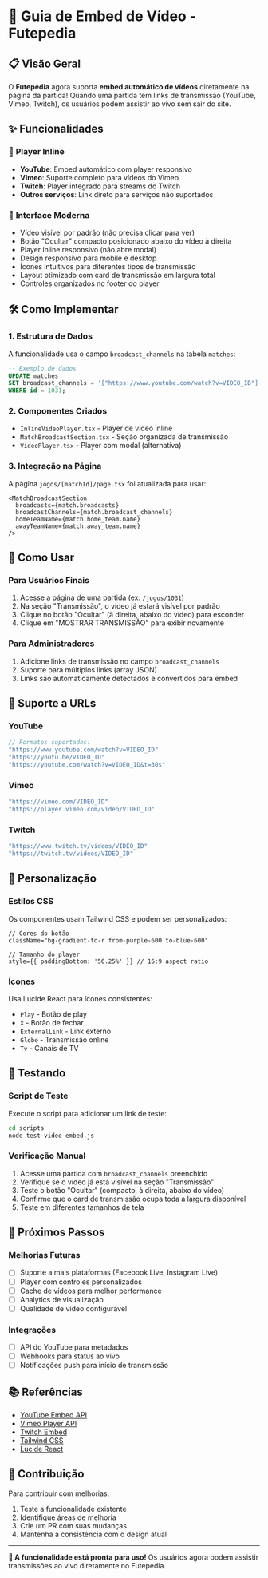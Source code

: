 # 🎥 Guia de Embed de Vídeo - Futepedia

## 📋 Visão Geral

O **Futepedia** agora suporta **embed automático de vídeos** diretamente na página da partida! Quando uma partida tem links de transmissão (YouTube, Vimeo, Twitch), os usuários podem assistir ao vivo sem sair do site.

## ✨ Funcionalidades

### 🎯 **Player Inline**
- **YouTube**: Embed automático com player responsivo
- **Vimeo**: Suporte completo para vídeos do Vimeo
- **Twitch**: Player integrado para streams do Twitch
- **Outros serviços**: Link direto para serviços não suportados

### 🎨 **Interface Moderna**
- Vídeo visível por padrão (não precisa clicar para ver)
- Botão "Ocultar" compacto posicionado abaixo do vídeo à direita
- Player inline responsivo (não abre modal)
- Design responsivo para mobile e desktop
- Ícones intuitivos para diferentes tipos de transmissão
- Layout otimizado com card de transmissão em largura total
- Controles organizados no footer do player

## 🛠️ Como Implementar

### 1. **Estrutura de Dados**
A funcionalidade usa o campo `broadcast_channels` na tabela `matches`:

```sql
-- Exemplo de dados
UPDATE matches 
SET broadcast_channels = '["https://www.youtube.com/watch?v=VIDEO_ID"]'
WHERE id = 1031;
```

### 2. **Componentes Criados**
- `InlineVideoPlayer.tsx` - Player de vídeo inline
- `MatchBroadcastSection.tsx` - Seção organizada de transmissão
- `VideoPlayer.tsx` - Player com modal (alternativa)

### 3. **Integração na Página**
A página `jogos/[matchId]/page.tsx` foi atualizada para usar:

```tsx
<MatchBroadcastSection
  broadcasts={match.broadcasts}
  broadcastChannels={match.broadcast_channels}
  homeTeamName={match.home_team.name}
  awayTeamName={match.away_team.name}
/>
```

## 📱 Como Usar

### **Para Usuários Finais**
1. Acesse a página de uma partida (ex: `/jogos/1031`)
2. Na seção "Transmissão", o vídeo já estará visível por padrão
3. Clique no botão "Ocultar" (à direita, abaixo do vídeo) para esconder
4. Clique em "MOSTRAR TRANSMISSÃO" para exibir novamente

### **Para Administradores**
1. Adicione links de transmissão no campo `broadcast_channels`
2. Suporte para múltiplos links (array JSON)
3. Links são automaticamente detectados e convertidos para embed

## 🔧 Suporte a URLs

### **YouTube**
```typescript
// Formatos suportados:
"https://www.youtube.com/watch?v=VIDEO_ID"
"https://youtu.be/VIDEO_ID"
"https://youtube.com/watch?v=VIDEO_ID&t=30s"
```

### **Vimeo**
```typescript
"https://vimeo.com/VIDEO_ID"
"https://player.vimeo.com/video/VIDEO_ID"
```

### **Twitch**
```typescript
"https://www.twitch.tv/videos/VIDEO_ID"
"https://twitch.tv/videos/VIDEO_ID"
```

## 🎨 Personalização

### **Estilos CSS**
Os componentes usam Tailwind CSS e podem ser personalizados:

```tsx
// Cores do botão
className="bg-gradient-to-r from-purple-600 to-blue-600"

// Tamanho do player
style={{ paddingBottom: '56.25%' }} // 16:9 aspect ratio
```

### **Ícones**
Usa Lucide React para ícones consistentes:
- `Play` - Botão de play
- `X` - Botão de fechar
- `ExternalLink` - Link externo
- `Globe` - Transmissão online
- `Tv` - Canais de TV

## 🧪 Testando

### **Script de Teste**
Execute o script para adicionar um link de teste:

```bash
cd scripts
node test-video-embed.js
```

### **Verificação Manual**
1. Acesse uma partida com `broadcast_channels` preenchido
2. Verifique se o vídeo já está visível na seção "Transmissão"
3. Teste o botão "Ocultar" (compacto, à direita, abaixo do vídeo)
4. Confirme que o card de transmissão ocupa toda a largura disponível
5. Teste em diferentes tamanhos de tela

## 🚀 Próximos Passos

### **Melhorias Futuras**
- [ ] Suporte a mais plataformas (Facebook Live, Instagram Live)
- [ ] Player com controles personalizados
- [ ] Cache de vídeos para melhor performance
- [ ] Analytics de visualização
- [ ] Qualidade de vídeo configurável

### **Integrações**
- [ ] API do YouTube para metadados
- [ ] Webhooks para status ao vivo
- [ ] Notificações push para início de transmissão

## 📚 Referências

- [YouTube Embed API](https://developers.google.com/youtube/iframe_api)
- [Vimeo Player API](https://developer.vimeo.com/player/sdk)
- [Twitch Embed](https://dev.twitch.tv/docs/embed)
- [Tailwind CSS](https://tailwindcss.com/)
- [Lucide React](https://lucide.dev/)

## 🤝 Contribuição

Para contribuir com melhorias:
1. Teste a funcionalidade existente
2. Identifique áreas de melhoria
3. Crie um PR com suas mudanças
4. Mantenha a consistência com o design atual

---

**🎉 A funcionalidade está pronta para uso!** Os usuários agora podem assistir transmissões ao vivo diretamente no Futepedia.
